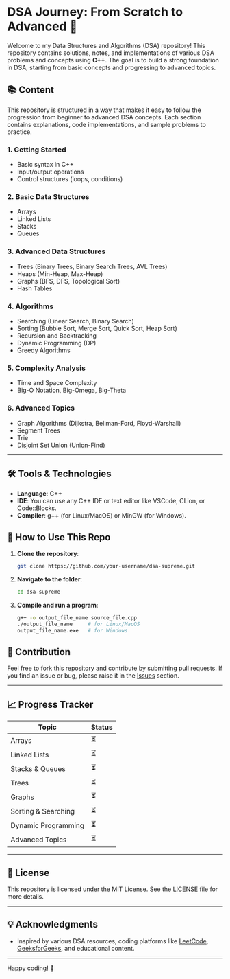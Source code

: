 # DSA Journey: From Scratch to Advanced 🚀

Welcome to my Data Structures and Algorithms (DSA) repository! This repository contains solutions, notes, and implementations of various DSA problems and concepts using **C++**. The goal is to build a strong foundation in DSA, starting from basic concepts and progressing to advanced topics.

## 📚 Content

This repository is structured in a way that makes it easy to follow the progression from beginner to advanced DSA concepts. Each section contains explanations, code implementations, and sample problems to practice.

### 1. **Getting Started**

-   Basic syntax in C++
-   Input/output operations
-   Control structures (loops, conditions)

### 2. **Basic Data Structures**

-   Arrays
-   Linked Lists
-   Stacks
-   Queues

### 3. **Advanced Data Structures**

-   Trees (Binary Trees, Binary Search Trees, AVL Trees)
-   Heaps (Min-Heap, Max-Heap)
-   Graphs (BFS, DFS, Topological Sort)
-   Hash Tables

### 4. **Algorithms**

-   Searching (Linear Search, Binary Search)
-   Sorting (Bubble Sort, Merge Sort, Quick Sort, Heap Sort)
-   Recursion and Backtracking
-   Dynamic Programming (DP)
-   Greedy Algorithms

### 5. **Complexity Analysis**

-   Time and Space Complexity
-   Big-O Notation, Big-Omega, Big-Theta

### 6. **Advanced Topics**

-   Graph Algorithms (Dijkstra, Bellman-Ford, Floyd-Warshall)
-   Segment Trees
-   Trie
-   Disjoint Set Union (Union-Find)

---

## 🛠️ Tools & Technologies

-   **Language**: C++
-   **IDE**: You can use any C++ IDE or text editor like VSCode, CLion, or Code::Blocks.
-   **Compiler**: g++ (for Linux/MacOS) or MinGW (for Windows).

## 🚀 How to Use This Repo

1. **Clone the repository**:

    ```bash
    git clone https://github.com/your-username/dsa-supreme.git
    ```

2. **Navigate to the folder**:

    ```bash
    cd dsa-supreme
    ```

3. **Compile and run a program**:
    ```bash
    g++ -o output_file_name source_file.cpp
    ./output_file_name     # for Linux/MacOS
    output_file_name.exe   # for Windows
    ```

## 🤝 Contribution

Feel free to fork this repository and contribute by submitting pull requests. If you find an issue or bug, please raise it in the [Issues](https://github.com/your-username/dsa-cpp/issues) section.

---

## 📈 Progress Tracker

| Topic               | Status |
| ------------------- | ------ |
| Arrays              | ⏳     |
| Linked Lists        | ⏳     |
| Stacks & Queues     | ⏳     |
| Trees               | ⏳     |
| Graphs              | ⏳     |
| Sorting & Searching | ⏳     |
| Dynamic Programming | ⏳     |
| Advanced Topics     | ⏳     |

---

## 📜 License

This repository is licensed under the MIT License. See the [LICENSE](./LICENSE) file for more details.

---

## 💡 Acknowledgments

-   Inspired by various DSA resources, coding platforms like [LeetCode](https://leetcode.com/), [GeeksforGeeks](https://www.geeksforgeeks.org/), and educational content.

---

Happy coding! 🎉
